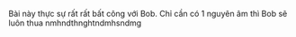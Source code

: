 Bài này thực sự rất rất bất công với Bob. Chỉ cần có 1 nguyên âm thì Bob sẽ luôn thua nmhndthnghtndmhsndmg
